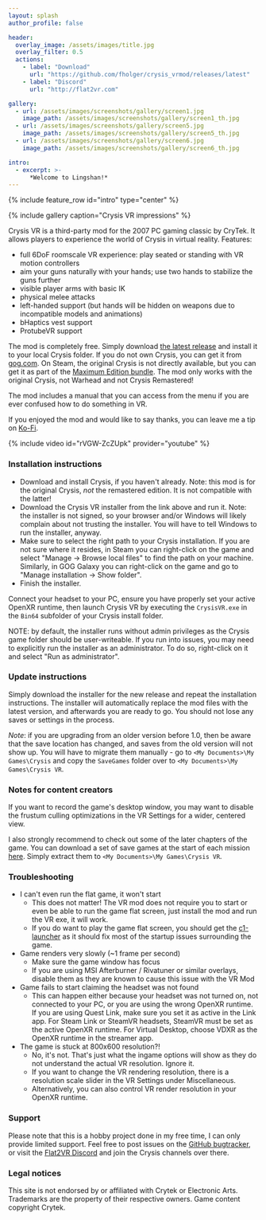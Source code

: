 ```yaml
---
layout: splash
author_profile: false

header:
  overlay_image: /assets/images/title.jpg
  overlay_filter: 0.5
  actions:
    - label: "Download"
      url: "https://github.com/fholger/crysis_vrmod/releases/latest"
    - label: "Discord"
      url: "http://flat2vr.com"

gallery:
  - url: /assets/images/screenshots/gallery/screen1.jpg
    image_path: /assets/images/screenshots/gallery/screen1_th.jpg
  - url: /assets/images/screenshots/gallery/screen5.jpg
    image_path: /assets/images/screenshots/gallery/screen5_th.jpg
  - url: /assets/images/screenshots/gallery/screen6.jpg
    image_path: /assets/images/screenshots/gallery/screen6_th.jpg

intro:
  - excerpt: >-
      *Welcome to Lingshan!*
---
```


{% include feature_row id="intro" type="center" %}

{% include gallery caption="Crysis VR impressions" %}

Crysis VR is a third-party mod for the 2007 PC gaming classic by CryTek. It allows players to experience the world of Crysis in virtual reality. Features:

- full 6DoF roomscale VR experience: play seated or standing with VR motion controllers
- aim your guns naturally with your hands; use two hands to stabilize the guns further
- visible player arms with basic IK
- physical melee attacks
- left-handed support (but hands will be hidden on weapons due to incompatible models and animations)
- bHaptics vest support
- ProtubeVR support

The mod is completely free. Simply download [the latest release](https://github.com/fholger/crysis_vrmod/releases/latest)
and install it to your local Crysis folder. If you do not own Crysis, you can get it from [gog.com](https://www.gog.com/en/game/crysis). On Steam, the original Crysis is not directly available, but you can get it as part of the [Maximum Edition bundle](https://store.steampowered.com/sub/987/).
The mod only works with the original Crysis, not Warhead and not Crysis Remastered!

The mod includes a manual that you can access from the menu if you are ever confused how to do something in VR.

If you enjoyed the mod and would like to say thanks, you can leave me a tip on [Ko-Fi](https://ko-fi.com/fholger).

{% include video id="rVGW-ZcZUpk" provider="youtube" %}


### Installation instructions

- Download and install Crysis, if you haven't already. Note: this mod is for the original Crysis, *not* the remastered edition. It is not compatible with the latter!
- Download the Crysis VR installer from the link above and run it. Note: the installer is not signed, so your browser and/or Windows will likely complain about not trusting the installer. You will have to tell Windows to run the installer, anyway.
- Make sure to select the right path to your Crysis installation. If you are not sure where it resides, in Steam you can right-click on the game and select "Manage -> Browse local files" to find the path on your machine. Similarly, in GOG Galaxy you can right-click on the game and go to "Manage installation -> Show folder".
- Finish the installer.

Connect your headset to your PC, ensure you have properly set your active OpenXR runtime, then launch Crysis VR by executing the `CrysisVR.exe` in the `Bin64` subfolder of your Crysis install folder.

NOTE: by default, the installer runs without admin privileges as the Crysis game folder should be user-writeable.
If you run into issues, you may need to explicitly run the installer as an administrator.
To do so, right-click on it and select "Run as administrator".

### Update instructions

Simply download the installer for the new release and repeat the installation instructions. The installer will automatically replace the mod files with the latest version, and afterwards you are ready to go. You should not lose any saves or settings in the process.

*Note*: if you are upgrading from an older version before 1.0, then be aware
that the save location has changed, and saves from the old version will not
show up. You will have to migrate them manually - go to
`<My Documents>\My Games\Crysis` and copy the `SaveGames` folder over to
`<My Documents>\My Games\Crysis VR`.

### Notes for content creators

If you want to record the game's desktop window, you may want to disable the frustum culling optimizations in the VR Settings for a wider, centered view.

I also strongly recommend to check out some of the later chapters of the game. You can download a set of save games at the start of each mission
[here](/assets/CrysisVR_SaveGames.7z). Simply extract them to `<My Documents>\My Games\Crysis VR`.

### Troubleshooting

- I can't even run the flat game, it won't start
  - This does not matter! The VR mod does not require you to start or even be able to run the game flat screen, just install the mod and run the VR exe, it will work.
  - If you do want to play the game flat screen, you should get the [c1-launcher](https://github.com/ccomrade/c1-launcher) as it should fix most of the startup issues surrounding the game.
- Game renders very slowly (~1 frame per second)
  - Make sure the game window has focus
  - If you are using MSI Afterburner / Rivatuner or similar overlays, disable them as they are known to cause this issue with the VR Mod
- Game fails to start claiming the headset was not found
  - This can happen either because your headset was not turned on, not connected to your PC, or you are using the wrong OpenXR runtime. If you are using Quest Link, make sure you set it as active in the Link app. For Steam Link or SteamVR headsets, SteamVR must be set as the active OpenXR runtime. For Virtual Desktop, choose VDXR as the OpenXR runtime in the streamer app.
- The game is stuck at 800x600 resolution?!
  - No, it's not. That's just what the ingame options will show as they do not understand the actual VR resolution. Ignore it.
  - If you want to change the VR rendering resolution, there is a resolution scale slider in the VR Settings under Miscellaneous.
  - Alternatively, you can also control VR render resolution in your OpenXR runtime.

### Support

Please note that this is a hobby project done in my free time, I can only provide limited support. Feel free to post issues on the [GitHub bugtracker](https://github.com/fholger/crysis_vrmod/issues), or visit the [Flat2VR Discord](http://flat2vr.com) and join the Crysis channels over there. 

### Legal notices

This site is not endorsed by or affiliated with Crytek or Electronic Arts.  Trademarks are the property of their respective owners. Game content copyright Crytek.